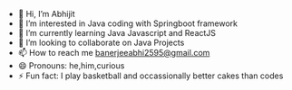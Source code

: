 - 👋 Hi, I’m Abhijit
- 👀 I’m interested in Java coding with Springboot framework
- 🌱 I’m currently learning Java Javascript and ReactJS
- 💞️ I’m looking to collaborate on Java Projects 
- 📫 How to reach me banerjeeabhi2595@gmail.com
- 😄 Pronouns: he,him,curious
- ⚡ Fun fact: I play basketball and occassionally better cakes than codes

<!---
code4AbhiB/code4AbhiB is a ✨ special ✨ repository because its `README.md` (this file) appears on your GitHub profile.
You can click the Preview link to take a look at your changes.
--->
